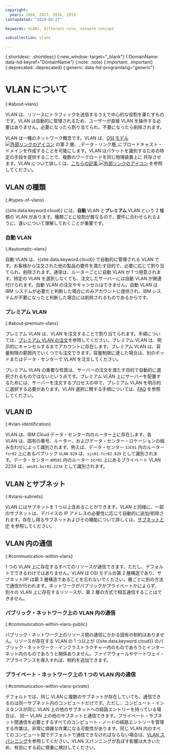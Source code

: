 ```yaml
---
copyright:
  years: 1994, 2017, 2018, 2019
lastupdated: "2019-02-27"

keywords: VLANs, different role, network concept

subcollection: vlans

---
```


{:shortdesc: .shortdesc}
{:new_window: target="_blank"}
{:DomainName: data-hd-keyref="DomainName"}
{:note: .note}
{:important: .important}
{:deprecated: .deprecated}
{:generic: data-hd-programlang="generic"}

# VLAN について
{:#about-vlans}

VLAN は、リソースにトラフィックを送信するうえで中心的な役割を果たすものです。VLAN は自動的に管理されるため、ユーザーが直接 VLAN を操作する必要はありません。必要になったら割り当てられ、不要になったら削除されます。

VLAN は一種のネットワーク概念です。VLAN は、[OSI モデル ![外部リンクのアイコン](../../icons/launch-glyph.svg "外部リンクのアイコン")](https://en.wikipedia.org/wiki/OSI_model) の第 2 層、_データ・リンク層_にブロードキャスト・ドメインを作成することを可能にします。VLAN はパケットを識別するための特定の手段を提供することで、複数のワークロードを同じ物理装置上に
共存させます。VLAN について詳しくは、[こちらの記事 ![外部リンクのアイコン](../../icons/launch-glyph.svg "外部リンクのアイコン")](https://en.wikipedia.org/wiki/Virtual_LAN) を参照してください。

## VLAN の種類
{:#types-of-vlans}

{{site.data.keyword.cloud}} には、**自動** VLAN と**プレミアム** VLAN という 2 種類の VLAN があります。種類ごとに役割が異なるので、要件に合わせられるように、違いについて理解しておくことが重要です。

### 自動 VLAN
{:#automatic-vlans}

自動 VLAN は、{{site.data.keyword.cloud}} で自動的に管理される VLAN です。お客様から注文された他の製品の要件を満たす目的で、必要に応じて割り当てられ、削除されます。通常は、ルーターごとに自動 VLAN が 1 つ用意されます。特定の VLAN を選択しなくても、注文したサーバーには自動 VLAN が関連付けられます。自動 VLAN の注文やキャンセルはできません。自動 VLAN は IBM システムが必要だと判断した場合にのみアカウントに提供され、IBM システムが不要になったと判断した場合には削除されるものであるからです。

### プレミアム VLAN
{:#about-premium-vlans}

プレミアム VLAN は、VLAN を注文することで割り当てられます。手順については、[プレミアム VLAN の注文](/docs/infrastructure/vlans?topic=vlans-ordering-premium-vlans)を参照してください。プレミアム VLAN は、明示的にキャンセルするまでアカウントに存在します。プレミアム VLAN は、容量制限の範囲内でいくつでも注文できます。容量制限に達した場合は、別のポッドまたはデータ・センターで VLAN を注文してください。

プレミアム VLAN の重要な性質は、サーバーの注文を満たす目的で自動的に選択されるものではないという点です。プレミアム VLAN 上にサーバーを配置するためには、サーバーを注文するプロセスの中で、プレミアム VLAN を明示的に選択する必要があります。VLAN 選択に関する手順については、[FAQ](/docs/infrastructure/vlans?topic=vlans-vlans-faqs#is-there-a-way-to-specify-which-vlan-i-want-to-use-for-my-device-when-i-order-it-) を参照してください。


## VLAN ID
{:#vlan-identification}

VLAN は、IBM Cloud データ・センター内のルーター上に存在します。各 VLAN は、固有の番号、ルーター、およびデータ・センター・ロケーションの組み合わせによって識別されます。例えば、データ・センター `SJC01` 内のルーター `fcr02` 上にあるパブリック `VLAN 829` は、`sjc01.fcr02.829` として識別されます。データ・センター `AMS01` 内のルーター `bcr01` 上にあるプライベート VLAN 2234 は、`ams01.bcr01.2234` として識別されます。


## VLAN とサブネット
{:#vlans-subnets}

VLAN にはサブネットを 1 つ以上含めることができます。VLAN と同様に、一部のサブネットは、デバイスの IP アドレスの必要性に応じて自動的に追加/削除されます。存在し得るサブネットおよびその機能について詳しくは、[サブネットと IP](/docs/infrastructure/subnets?topic=subnets-getting-started-subnets-ips) を参照してください。


## VLAN 内の通信
{:#communication-within-vlans}

1 つの VLAN 上に存在するすべてのリソースが通信できます。ただし、デフォルトでできるわけではありません。VLAN は OSI モデルの第 2 層構造であり、サブネット/IP は第 3 層構造であることを忘れないでください。層ごとに別の方法で通信が行われます。ネットワークがパブリックかプライベートかによらず、別々の VLAN 上に存在するリソースが、第 2 層の方式で相互通信することはできません。

### パブリック・ネットワーク上の VLAN 内の通信
{:#communication-within-vlans-public}

パブリック・ネットワーク上のリソース間の通信にかかる固有の制約はありません。リソースが存在する VLAN の 1 つ以上が {{site.data.keyword.cloud}} のパブリック・ネットワーク・インフラストラクチャー内のものであろうとインターネット内のものであろうと関係ありません。ファイアウォールやゲートウェイ・アプライアンスを導入すれば、制約を追加できます。

### プライベート・ネットワーク上の 1 つの VLAN 内の通信
{:#communication-within-vlans-private}

デフォルトでは、同じ VLAN に複数のサブネットが存在していても、通信できるのは同一サブネット内のコンピュートだけです。ただし、コンピュート・インスタンスが同じ VLAN 上の他のサブネットへの経路エントリーを持っている場合は、
同一 VLAN 上の他のサブネットと通信できます。プライベート・サブネット間通信を必要とするすべてのコンピュート・ノードの経路エントリーを管理する作業は、非常に煩雑な作業になる可能性があります。同じ VLAN 内のすべてのコンピュート間でデフォルトで通信できなければならない場合は、[VLAN スパンニング](/docs/infrastructure/vlans?topic=vlans-vlan-spanning)を参照してください。VLAN スパンニングが及ぼす影響は大きいため、有効にする前に慎重に検討してください。
